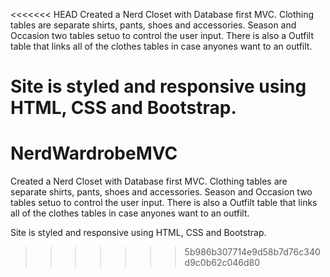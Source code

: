 <<<<<<< HEAD
Created a Nerd Closet with Database first MVC. Clothing tables are separate shirts, pants, shoes and accessories. Season and Occasion two tables setuo to control the user input. There is also a Outfilt table that links all of the clothes tables in case anyones want to an outfilt.

Site is styled and responsive using HTML, CSS and Bootstrap.
=======
# NerdWardrobeMVC

Created a Nerd Closet with Database first MVC.  Clothing tables are separate shirts, pants, shoes and accessories. Season and Occasion
two tables setuo to control the user input.  There is also a Outfilt table that links all of the clothes tables in case anyones want to 
an outfilt.  

Site is styled and responsive using HTML, CSS and Bootstrap.
>>>>>>> 5b986b307714e9d58b7d76c340d9c0b62c046d80
